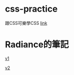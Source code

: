 # css-practice
跟CSS可樂學CSS [link](https://htmlpreview.github.io/?https://github.com/xwc2021/what-is-radiance/blob/main/learn_css_with_csscoke.html)  

# Radiance的筆記

[v1](https://htmlpreview.github.io/?https://github.com/xwc2021/what-is-radiance/blob/main/what_is_radiance.html)

[v2](https://gpnnotes.blogspot.com/2021/11/blog-post_1.html)

  